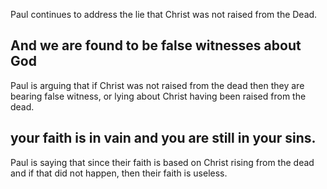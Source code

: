 Paul continues to address the lie that Christ was not raised from the Dead.

## And we are found to be false witnesses about God ##

Paul is arguing that if Christ was not raised from the dead then they are bearing false witness, or lying about Christ having been raised from the dead.

## your faith is in vain and you are still in your sins. ##

Paul is saying that since their faith is based on Christ rising from the dead and if that did not happen, then their faith is useless.